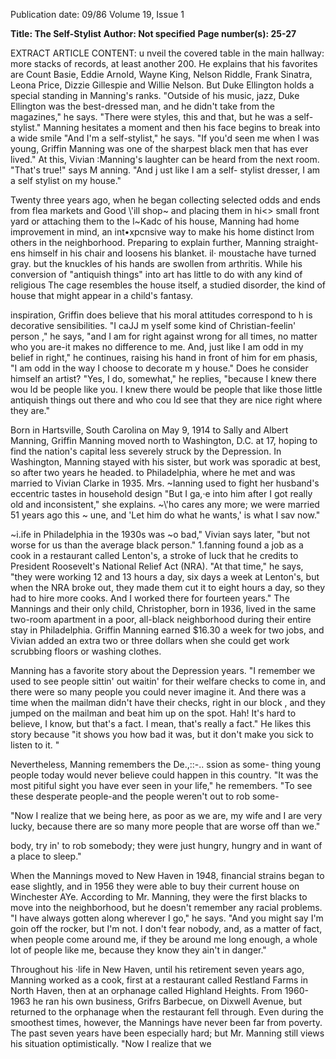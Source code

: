 Publication date: 09/86
Volume 19, Issue 1

**Title: The Self-Stylist**
**Author: Not specified**
**Page number(s): 25-27**

EXTRACT ARTICLE CONTENT:
u nveil the covered table in the main 
hallway: more stacks of records, at 
least another 200. He explains that his 
favorites 
are Count 
Basie, 
Eddie 
Arnold, Wayne King, Nelson Riddle, 
Frank Sinatra, Leona Price, Dizzie 
Gillespie and Willie Nelson. But Duke 
Ellington holds a special standing in 
Manning's ranks. "Outside of his 
music, jazz, Duke Ellington was the 
best-dressed man, and he didn't take 
from the magazines," he says. "There 
were styles, this and that, but he was a 
self-stylist." Manning hesitates a 
moment and then his face begins to 
break into a wide smile "And I'm a 
self-stylist," he says. "If you'd seen me 
when I was young, Griffin Manning 
was one of the sharpest black men that 
has ever 
lived." At 
this, 
Vivian 
:Manning's laughter can be heard from 
the next room. "That's true!" says 
M anning. "And j ust like I am a self-
stylist dresser, I am a self stylist on my 
house." 

Twenty three years ago, when he 
began collecting selected odds and ends 
from flea markets and Good \\'ill shop~ 
and placing them in hi<> small front 
yard or attaching them to the l~Kadc of 
his house, 
Manning had home 
improvement in mind, an int•xpcnsive 
way to make his home distinct lrom 
others in the neighborhood. Preparing 
to explain further, Manning straight-
ens himself in his chair and loosens his 
blanket. il<either his hair nor his wisp>· 
moustache have turned gray. but the 
knuckles of his hands are swollen from 
arthritis. While his conversion of 
"antiquish things" into art has little to 
do 
with any 
kind of religious 
The cage resembles 
the house itself, a 
studied disorder, the 
kind of house that 
might appear in a 
child's fantasy. 

inspiration, Griffin does believe that 
his moral attitudes correspond to h is 
decorative sensibilities. "I caJJ m yself 
some kind of Christian-feelin' person ," 
he says, "and I am for right against 
wrong for all times, no matter who you 
are-it makes no difference to me. 
And, just like I am odd in my belief in 
right," he continues, raising his hand 
in front of him for em phasis, "I am odd 
in the way I choose to decorate m y 
house." Does he consider himself an 
artist? "Yes, I do, somewhat," he 
replies, "because I knew there wou ld be 
people like you. I knew there would be 
people that like those little antiquish 
things out there and who cou ld see that 
they are nice right where they are." 

Born in Hartsville, South Carolina 
on May 9, 1914 to Sally and Albert 
Manning, Griffin Manning moved 
north to Washington, D.C. at 17, 
hoping to find the nation's capital less 
severely struck by the Depression. In 
Washington, Manning stayed with his 
sister, but work was sporadic at best, 
so after two years he headed. to 
Philadelphia, where he met and was 
married to Vivian Clarke in 1935. 
Mrs. 
~Ianning used to fight her 
husband's eccentric tastes in household 
design "But I ga,·e into him after I got 
really old and inconsistent," she 
explains. ~\\'ho cares any more; we 
were married 51 years ago this ~ une, 
and 'Let him do what he wants,' is what 
I sav now." 

~i.ife in Philadelphia in the 1930s 
was ~o bad," Vivian says later, "but 
not worse for us than the average black 
person." 1\.fanning found a job as a 
cook in a restaurant called Lenton's, a 
stroke of luck that he credits to 
President Roosevelt's National Relief 
Act (NRA). "At that time," he says, 
"they were working 12 and 13 hours a 
day, six days a week at Lenton's, but 
when the NRA broke out, they made 
them cut it to eight hours a day, so they 
had to hire more cooks. And I worked 
there for 
fourteen years." The 
Mannings and 
their only child, 
Christopher, born in 1936, lived in the 
same two-room apartment in a poor, 
all-black neighborhood during their 
entire stay in Philadelphia. Griffin 
Manning earned $16.30 a week for two 
jobs, and Vivian added an extra two or 
three dollars when she could get work 
scrubbing floors or washing clothes. 

Manning has a favorite story about 
the Depression years. "I remember we 
used to see people sittin' out waitin' for 
their welfare checks to come in, and 
there were so many people you could 
never imagine it. And there was a time 
when the mailman didn't have their 
checks, right in our block , and they 
jumped on the mailman and beat him 
up on the spot. Hah! It's hard to 
believe, I know, but that's a fact. I 
mean, that's really a fact." He likes this 
story because "it shows you how bad it 
was, but it don't make you sick to listen 
to 
it. " 

Nevertheless, 
Manning 
remembers the De.,::-.. ssion as some-
thing young people today would never 
believe could happen in this country. 
"It was the most pitiful sight you have 
ever seen in your life," he remembers. 
"To see these desperate people-and 
the people weren't out to rob some-


"Now I realize that we 
being here, as poor as 
we are, my wife and I 
are very lucky, 
because there are so 
many more people 
that are worse off than 
we." 

body, try in' to rob somebody; they 
were just hungry, hungry and in want 
of a place to sleep." 

When the Mannings moved to New 
Haven in 1948, financial strains began 
to ease slightly, and in 1956 they were 
able to buy their current house on 
Winchester 
AYe. According to Mr. 
Manning, they were the first blacks to 
move into the neighborhood, but he 
doesn't remember any racial problems. 
"I have always gotten along wherever I 
go," he says. "And you might say I'm 
goin off the rocker, but I'm not. I don't 
fear nobody, and, as a matter of fact, 
when people come around me, if they 
be around me long enough, a whole lot 
of people like me, because they know 
they ain't in danger." 

Throughout his ·life in New Haven, 
until his retirement seven years ago, 
Manning worked as a cook, first at a 
restaurant called Restland Farms in 
North Haven, then at an orphanage 
called Highland Heights. 
From 
1960-1963 he ran his own business, 
Grifrs Barbecue, on Dixwell Avenue, 
but returned to the orphanage when 
the restaurant fell 
through. 
Even 
during the smoothest times, however, 
the Mannings have never been far 
from poverty. The past seven years 
have been especially hard; but Mr. 
Manning still 
views his situation 
optimistically. "Now I realize that we
